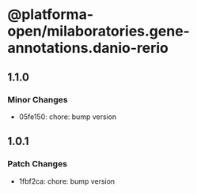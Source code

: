 # @platforma-open/milaboratories.gene-annotations.danio-rerio

## 1.1.0

### Minor Changes

- 05fe150: chore: bump version

## 1.0.1

### Patch Changes

- 1fbf2ca: chore: bump version
